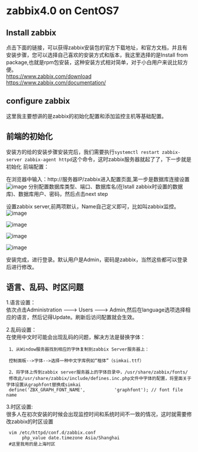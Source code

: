 # zabbix4.0 on CentOS7
## Install zabbix
点击下面的链接，可以获得zabbix安装包的官方下载地址，和官方文档，并且有安装步骤，您可以选择自己喜欢的安装方式和版本，我这里选择的是Install from package,也就是rpm包安装，这种安装方式相对简单，对于小白用户来说比较方便。  
https://www.zabbix.com/download
https://www.zabbix.com/documentation/
## configure zabbix
这里我主要想讲的是zabbix的初始化配置和添加监控主机等基础配置。
## 前端的初始化
安装方的给的安装步骤安装完后，我们需要执行`systemctl restart zabbix-server zabbix-agent httpd`这个命令，这时zabbix服务器就起了了，下一步就是初始化
前端配置：

在浏览器中输入：http://服务器IP/zabbix进入配置页面,第一步是数据库连接设置
![image](https://github.com/gtdong/troubleshooting/blob/master/images/zabbix1.jpg)
分别配置数据库类型、端口、数据库名(在Istall zabbix时设置的数据库)、数据库用户、密码，然后点击next step

设置zabbix server,前两项默认，Name自己定义即可，比如叫zabbix监控。
![image](https://github.com/gtdong/troubleshooting/blob/master/images/zabbix2.png)

![image](https://github.com/gtdong/troubleshooting/blob/master/images/zabbix3.png)

![image](https://github.com/gtdong/troubleshooting/blob/master/images/zabbix4.png)

![image](https://github.com/gtdong/troubleshooting/blob/master/images/zabbix5.png)

安装完成，进行登录。默认用户是Admin，密码是zabbix，当然这些都可以登录后进行修改。

## 语言、乱码、时区问题
1.语言设置：   
依次点击Administration ---> Users ---> Admin,然后在language选项选择相应的语言，然后记得Update。刷新后访问配置就会生效。

2.乱码设置：   
  在使用中文时可能会出现乱码的问题，解决方法是替换字体：
  
     1、从Window服务器找到相应的字休复制到zabbix Server服务器上：

     控制面板-->字体-->选择一种中文字库例如“楷体”（simkai.ttf）
     
     2、将字体上传到zabbix server服务器上的字体目录中，/usr/share/zabbix/fonts/    
     修改此/usr/share/zabbix/include/defines.inc.php文件中字体的配置，将里面关于字体设置从graphfont替换成simkai
     define('ZBX_GRAPH_FONT_NAME',           'graphfont'); // font file name
3.时区设置:  
    很多人在初次安装的时候会出现监控时间和系统时间不一致的情况，这时就需要修改zabbix的时区设置
    
     vim /etc/httpd/conf.d/zabbix.conf
          php_value date.timezone Asia/Shanghai
     #这里我用的是上海时区
     
     


